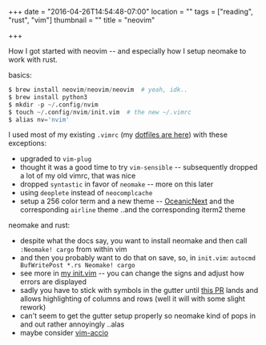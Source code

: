 +++
date = "2016-04-26T14:54:48-07:00"
location = ""
tags = ["reading", "rust", "vim"]
thumbnail = ""
title = "neovim"

+++

How I got started with neovim --
and especially how I setup neomake to work with rust.

<!--more-->

basics:

```python
$ brew install neovim/neovim/neovim  # yeah, idk..
$ brew install python3
$ mkdir -p ~/.config/nvim
$ touch ~/.config/nvim/init.vim  # the new ~/.vimrc
$ alias nv='nvim'
```

I used most of my existing `.vimrc` (my [dotfiles are here](https://github.com/yosemitebandit/dotdotdot))
with these exceptions:

* upgraded to `vim-plug`
* thought it was a good time to try `vim-sensible` --
subsequently dropped a lot of my old vimrc, that was nice
* dropped `syntastic` in favor of `neomake` -- more on this later
* using `deoplete` instead of `neocomplcache`
* setup a 256 color term and a new theme -- [OceanicNext](https://github.com/mhartington/oceanic-next)
and the corresponding `airline` theme ..and the corresponding iterm2 theme

neomake and rust:

* despite what the docs say,
you want to install neomake and then call `:Neomake! cargo`
from within vim
* and then you probably want to do that on save, so, in `init.vim`:
`autocmd BufWritePost *.rs Neomake! cargo`
* see more in [my init.vim](https://github.com/yosemitebandit/dotdotdot/blob/master/nvim-init.vim) --
you can change the signs and adjust how errors are displayed
* sadly you have to stick with symbols in the gutter
until [this PR](https://github.com/benekastah/neomake/pull/361) lands
and allows highlighting of columns and rows (well it will with some slight rework)
* can't seem to get the gutter setup properly so neomake kind of pops in and out rather annoyingly ..alas
* maybe consider [vim-accio](https://github.com/pgdouyon/vim-accio)
